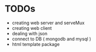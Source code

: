 # TODOs

* creating web server and serveMux
* creating web client
* dealing with json
* connect to DB ( mongodb and mysql )
* html template package